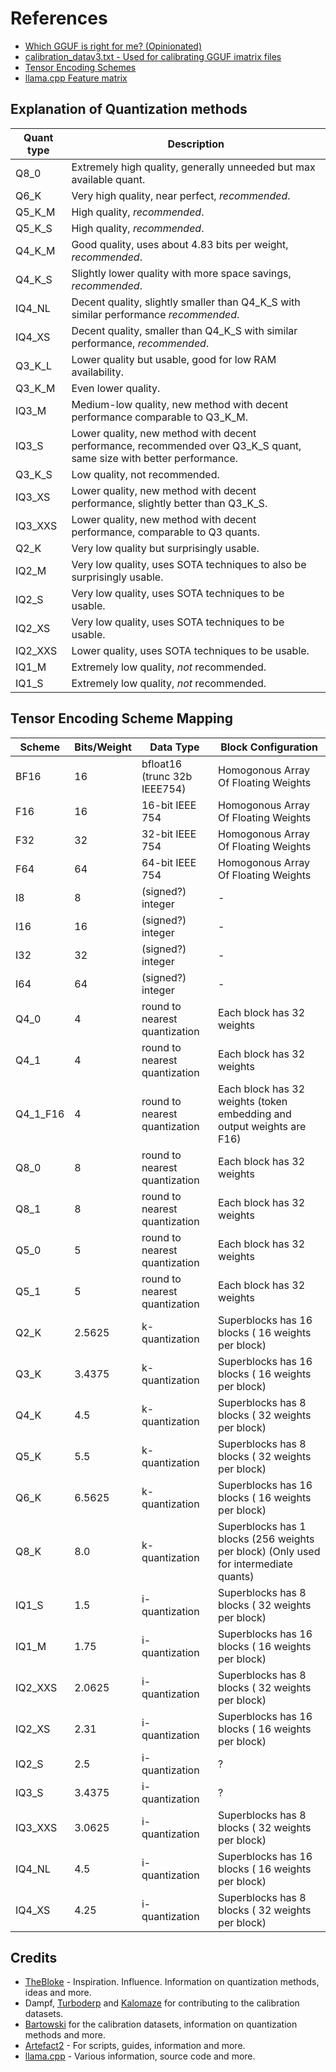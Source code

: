 # References

- [Which GGUF is right for me? (Opinionated)](https://gist.github.com/Artefact2/b5f810600771265fc1e39442288e8ec9)
- [calibration_datav3.txt - Used for calibrating GGUF imatrix files](https://gist.github.com/bartowski1182/eb213dccb3571f863da82e99418f81e8)
- [Tensor Encoding Schemes](https://github.com/ggerganov/llama.cpp/wiki/Tensor-Encoding-Schemes)
- [llama.cpp Feature matrix](https://github.com/ggerganov/llama.cpp/wiki/Feature-matrix)

## Explanation of Quantization methods

| Quant type | Description                                                                                                          |
| ---------- | -------------------------------------------------------------------------------------------------------------------- |
| Q8_0       | Extremely high quality, generally unneeded but max available quant.                                                  |
| Q6_K       | Very high quality, near perfect, *recommended*.                                                                      |
| Q5_K_M     | High quality, *recommended*.                                                                                         |
| Q5_K_S     | High quality, *recommended*.                                                                                         |
| Q4_K_M     | Good quality, uses about 4.83 bits per weight, *recommended*.                                                        |
| Q4_K_S     | Slightly lower quality with more space savings, *recommended*.                                                       |
| IQ4_NL     | Decent quality, slightly smaller than Q4_K_S with similar performance *recommended*.                                 |
| IQ4_XS     | Decent quality, smaller than Q4_K_S with similar performance, *recommended*.                                         |
| Q3_K_L     | Lower quality but usable, good for low RAM availability.                                                             |
| Q3_K_M     | Even lower quality.                                                                                                  |
| IQ3_M      | Medium-low quality, new method with decent performance comparable to Q3_K_M.                                         |
| IQ3_S      | Lower quality, new method with decent performance, recommended over Q3_K_S quant, same size with better performance. |
| Q3_K_S     | Low quality, not recommended.                                                                                        |
| IQ3_XS     | Lower quality, new method with decent performance, slightly better than Q3_K_S.                                      |
| IQ3_XXS    | Lower quality, new method with decent performance, comparable to Q3 quants.                                          |
| Q2_K       | Very low quality but surprisingly usable.                                                                            |
| IQ2_M      | Very low quality, uses SOTA techniques to also be surprisingly usable.                                               |
| IQ2_S      | Very low quality, uses SOTA techniques to be usable.                                                                 |
| IQ2_XS     | Very low quality, uses SOTA techniques to be usable.                                                                 |
| IQ2_XXS    | Lower quality, uses SOTA techniques to be usable.                                                                    |
| IQ1_M      | Extremely low quality, *not* recommended.                                                                            |
| IQ1_S      | Extremely low quality, *not* recommended.                                                                            |

## Tensor Encoding Scheme Mapping

| Scheme   | Bits/Weight | Data Type                     | Block Configuration                                                                   |
| -------- | ----------- | ----------------------------- | ------------------------------------------------------------------------------------- |
| BF16     | 16          | bfloat16 (trunc 32b IEEE754)  | Homogonous Array Of Floating Weights                                                  |
| F16      | 16          | 16-bit IEEE 754               | Homogonous Array Of Floating Weights                                                  |
| F32      | 32          | 32-bit IEEE 754               | Homogonous Array Of Floating Weights                                                  |
| F64      | 64          | 64-bit IEEE 754               | Homogonous Array Of Floating Weights                                                  |
| I8       | 8           | (signed?) integer             | -                                                                                     |
| I16      | 16          | (signed?) integer             | -                                                                                     |
| I32      | 32          | (signed?) integer             | -                                                                                     |
| I64      | 64          | (signed?) integer             | -                                                                                     |
| Q4_0     | 4           | round to nearest quantization | Each block has 32 weights                                                             |
| Q4_1     | 4           | round to nearest quantization | Each block has 32 weights                                                             |
| Q4_1_F16 | 4           | round to nearest quantization | Each block has 32 weights (token embedding and output weights are F16)                |
| Q8_0     | 8           | round to nearest quantization | Each block has 32 weights                                                             |
| Q8_1     | 8           | round to nearest quantization | Each block has 32 weights                                                             |
| Q5_0     | 5           | round to nearest quantization | Each block has 32 weights                                                             |
| Q5_1     | 5           | round to nearest quantization | Each block has 32 weights                                                             |
| Q2_K     | 2.5625      | k-quantization                | Superblocks has 16 blocks ( 16 weights per block)                                     |
| Q3_K     | 3.4375      | k-quantization                | Superblocks has 16 blocks ( 16 weights per block)                                     |
| Q4_K     | 4.5         | k-quantization                | Superblocks has  8 blocks ( 32 weights per block)                                     |
| Q5_K     | 5.5         | k-quantization                | Superblocks has  8 blocks ( 32 weights per block)                                     |
| Q6_K     | 6.5625      | k-quantization                | Superblocks has 16 blocks ( 16 weights per block)                                     |
| Q8_K     | 8.0         | k-quantization                | Superblocks has  1 blocks (256 weights per block) (Only used for intermediate quants) |
| IQ1_S    | 1.5         | i-quantization                | Superblocks has  8 blocks ( 32 weights per block)                                     |
| IQ1_M    | 1.75        | i-quantization                | Superblocks has 16 blocks ( 16 weights per block)                                     |
| IQ2_XXS  | 2.0625      | i-quantization                | Superblocks has  8 blocks ( 32 weights per block)                                     |
| IQ2_XS   | 2.31        | i-quantization                | Superblocks has 16 blocks ( 16 weights per block)                                     |
| IQ2_S    | 2.5         | i-quantization                | ?                                                                                     |
| IQ3_S    | 3.4375      | i-quantization                | ?                                                                                     |
| IQ3_XXS  | 3.0625      | i-quantization                | Superblocks has  8 blocks ( 32 weights per block)                                     |
| IQ4_NL   | 4.5         | i-quantization                | Superblocks has 16 blocks ( 16 weights per block)                                     |
| IQ4_XS   | 4.25        | i-quantization                | Superblocks has  8 blocks ( 32 weights per block)                                     |

## Credits

- [TheBloke](https://huggingface.co/TheBloke) - Inspiration. Influence. Information on quantization methods, ideas and more.
- Dampf, [Turboderp](https://github.com/turboderp) and [Kalomaze](https://github.com/kalomaze) for contributing to the calibration datasets.
- [Bartowski](https://github.com/bartowski1182) for the calibration datasets, information on quantization methods and more.
- [Artefact2](https://github.com/Artefact2) - For scripts, guides, information and more.
- [llama.cpp](https://github.com/ggerganov/llama.cpp) - Various information, source code and more.
